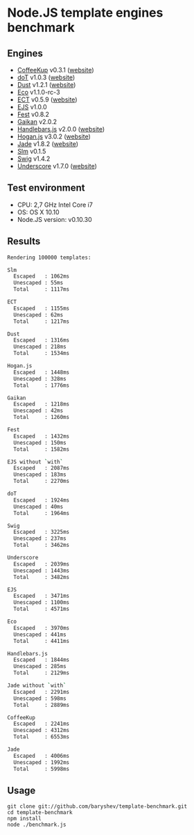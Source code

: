 # Node.JS template engines benchmark

## Engines

- [CoffeeKup](https://github.com/mauricemach/coffeekup) v0.3.1 ([website](http://coffeekup.org/))
- [doT](https://github.com/olado/doT) v1.0.3 ([website](http://olado.github.com/doT/))
- [Dust](https://github.com/linkedin/dustjs) v1.2.1 ([website](http://linkedin.github.com/dustjs/))
- [Eco](https://github.com/sstephenson/eco) v1.1.0-rc-3
- [ECT](https://github.com/baryshev/ect) v0.5.9 ([website](http://ectjs.com/))
- [EJS](https://github.com/visionmedia/ejs) v1.0.0
- [Fest](https://github.com/mailru/fest) v0.8.2
- [Gaikan](https://github.com/Deathspike/gaikan) v2.0.2
- [Handlebars.js](https://github.com/wycats/handlebars.js/) v2.0.0 ([website](http://handlebarsjs.com/))
- [Hogan.js](https://github.com/twitter/hogan.js) v3.0.2 ([website](http://twitter.github.com/hogan.js/))
- [Jade](https://github.com/visionmedia/jade) v1.8.2 ([website](http://jade-lang.com/))
- [Slm](https://github.com/slm-lang/slm) v0.1.5
- [Swig](https://github.com/paularmstrong/swig) v1.4.2
- [Underscore](https://github.com/documentcloud/underscore) v1.7.0 ([website](http://underscorejs.org/))

## Test environment

- CPU: 2,7 GHz Intel Core i7
- OS: OS X 10.10
- Node.JS version: v0.10.30

## Results

```sh
Rendering 100000 templates:

Slm
  Escaped   : 1062ms
  Unescaped : 55ms
  Total     : 1117ms

ECT
  Escaped   : 1155ms
  Unescaped : 62ms
  Total     : 1217ms

Dust
  Escaped   : 1316ms
  Unescaped : 218ms
  Total     : 1534ms

Hogan.js
  Escaped   : 1448ms
  Unescaped : 328ms
  Total     : 1776ms

Gaikan
  Escaped   : 1218ms
  Unescaped : 42ms
  Total     : 1260ms

Fest
  Escaped   : 1432ms
  Unescaped : 150ms
  Total     : 1582ms

EJS without `with`
  Escaped   : 2087ms
  Unescaped : 183ms
  Total     : 2270ms

doT
  Escaped   : 1924ms
  Unescaped : 40ms
  Total     : 1964ms

Swig
  Escaped   : 3225ms
  Unescaped : 237ms
  Total     : 3462ms

Underscore
  Escaped   : 2039ms
  Unescaped : 1443ms
  Total     : 3482ms

EJS
  Escaped   : 3471ms
  Unescaped : 1100ms
  Total     : 4571ms

Eco
  Escaped   : 3970ms
  Unescaped : 441ms
  Total     : 4411ms

Handlebars.js
  Escaped   : 1844ms
  Unescaped : 285ms
  Total     : 2129ms

Jade without `with`
  Escaped   : 2291ms
  Unescaped : 598ms
  Total     : 2889ms

CoffeeKup
  Escaped   : 2241ms
  Unescaped : 4312ms
  Total     : 6553ms

Jade
  Escaped   : 4006ms
  Unescaped : 1992ms
  Total     : 5998ms
```

## Usage

	git clone git://github.com/baryshev/template-benchmark.git
	cd template-benchmark
	npm install
	node ./benchmark.js
